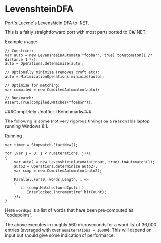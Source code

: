 LevenshteinDFA
==============

Port's Lucene's Levenshtein DFA to .NET.

This is a fairly straightforward port with most parts ported to C#/.NET.

Example usage:

    // Construct:
    var auto = new LevenshteinAutomata("foobar", true).toAutomaton(1 /* distance 1 */);
    auto = Operations.determinize(auto);
    
    // Optionally minimize (removes cruft etc):
    auto = MinimizationOperations.minimize(auto);
    
    // Optimize for matching:
    var compiled = new CompiledAutomaton(auto);
    
    // Run/match:
    Assert.True(compiled.Matches("foebar"));

###Completely Unofficial Benchmarks###

The following is some (not very rigorous timing) on a reasonable laptop running Windows 8.1.

Running 

    var timer = Stopwatch.StartNew();
    
    for (var j = 0; j < numIterations; j++)
    {
        var auto2 = new LevenshteinAutomata(input, true).toAutomaton(1);
        auto2 = Operations.determinize(auto2);
        var comp = new CompiledAutomaton(auto2);

        Parallel.For(0, words.Length, i =>
        {
           if (comp.Matches(wordCps[i]))
              Interlocked.Increment(ref hitCount);
        });
    }
    
Here `wordCps` is a list of words that have been pre-computed as "codepoints".

The above executes in roughly 560 microseconds for a word list of 36,000 entries (averaged with over `numIterations = 10000`). This will depend on input but should give some indication of performance.
